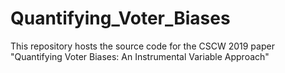 # Quantifying_Voter_Biases
This repository hosts the source code for the CSCW 2019 paper "Quantifying Voter Biases: An Instrumental Variable Approach"
